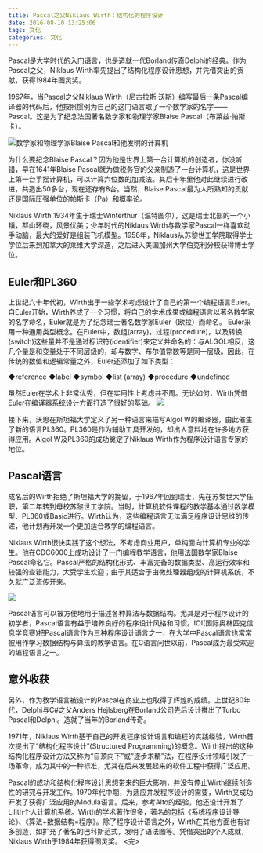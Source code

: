 ```yaml
---
title: Pascal之父Niklaus Wirth：结构化的程序设计
date: 2016-08-10 13:25:06
tags: 文化
categories: 文化
---
```

Pascal是大学时代的入门语言，也是造就一代Borland传奇Delphi的经典。<!-- more -->作为Pascal之父，Niklaus Wirth率先提出了结构化程序设计思想，并凭借突出的贡献，获得1984年图灵奖。


1967年，当Pascal之父Niklaus Wirth（尼古拉斯·沃斯）编写最后一条Pascal编译器的代码后，他按照惯例为自己的这门语言取了一个数学家的名字——Pascal。这是为了纪念法国著名数学家和物理学家Blaise Pascal（布莱兹·帕斯卡）。

![数学家和物理学家Blaise Pascal和他发明的计算机](http://images.51cto.com/files/uploadimg/20091222/023546994.gif)

为什么要纪念Blaise Pascal？因为他是世界上第一台计算机的创造者，你没听错，早在1641年Blaise Pascal就为做税务官的父亲制造了一台计算机，这是世界上第一台手摇计算机，可以计算六位数的加减法。其后十年里他对此继续进行改进，共造出50多台，现在还存有8台。当然，Blaise Pascal最为人所熟知的贡献还是国际压强单位的帕斯卡（Pa）和概率论。

Niklaus Wirth 1934年生于瑞士Winterthur（温特图尔），这是瑞士北部的一个小镇，群山环绕，风景优美；少年时代的Niklaus Wirth与数学家Pascal一样喜欢动手动脑，最大的爱好是组装飞机模型。1958年，Niklaus从苏黎世工学院取得学士学位后来到加拿大的莱维大学深造，之后进入美国加州大学伯克利分校获得博士学位。

## Euler和PL360

上世纪六十年代初，Wirth出于一些学术考虑设计了自己的第一个编程语言Euler。自Euler开始，Wirth养成了一个习惯，将自己的学术成果或编程语言以著名数学家的名字命名，Euler就是为了纪念瑞士著名数学家Euler（欧拉）而命名。 Euler采用一种通用类型概念。在Euler中，数组(array)，过程(procedure)，以及转换(switch)这些量并不是通过标识符(identifier)来定义并命名的：与ALGOL相反，这几个量是和变量处于不同层级的，却与数字、布尔值常数等是同一层级。因此，在传统的数值和逻辑常量之外，Euler还添加了如下类型：

◆reference 
◆label 
◆symbol 
◆list (array) 
◆procedure 
◆undefined

虽然Euler在学术上非常优秀，但在实用性上考虑并不周。无论如何，Wirth凭借Euler在编译器系统设计方面打造了很好的基础。
![](http://images.51cto.com/files/uploadimg/20091222/023727362.jpg)

接下来，沃思在斯坦福大学定义了另一种语言来描写Algol W的编译器，由此催生了新的语言PL360。PL360是作为辅助工具开发的，却出人意料地在许多地方获得应用。Algol W及PL360的成功奠定了Niklaus Wirth作为程序设计语言专家的地位。

## Pascal语言

成名后的Wirth拒绝了斯坦福大学的挽留，于1967年回到瑞士，先在苏黎世大学任职，第二年转到母校苏黎世工学院。当时，计算机软件课程的教学基本通过数学模型、PL360或Basic进行。Wirth认为，这些编程语言无法满足程序设计思维的传递，他计划再开发一个更加适合教学的编程语言。

Niklaus Wirth很快实践了这个想法，不考虑商业用户，单纯面向计算机专业的学生。他在CDC6000上成功设计了一门编程教学语言，他用法国数学家Blaise Pascal命名它。Pascal严格的结构化形式、丰富完备的数据类型、高运行效率和较强的查错能力，大受学生欢迎；由于其适合于由微处理器组成的计算机系统，不久就广泛流传开来。

![](http://images.51cto.com/files/uploadimg/20091222/023814220.jpg)

Pascal语言可以被方便地用于描述各种算法与数据结构。尤其是对于程序设计的初学者，Pascal语言有益于培养良好的程序设计风格和习惯。IOI(国际奥林匹克信息学竞赛)把Pascal语言作为三种程序设计语言之一，在大学中Pascal语言也常常被用作学习数据结构与算法的教学语言。在C语言问世以前，Pascal成为最受欢迎的编程语言之一。

## 意外收获

另外，作为教学语言被设计的Pascal在商业上也取得了辉煌的成绩。上世纪80年代，Delphi与C#之父Anders Hejlsberg在Borland公司先后设计推出了Turbo Pascal和Delphi。造就了当年的Borland传奇。

1971年，Niklaus Wirth基于自己的开发程序设计语言和编程的实践经验，Wirth首次提出了“结构化程序设计”(Structured Programming)的概念。Wirth提出的这种结构化程序设计方法又称为“自顶向下”或“逐步求精”法，在程序设计领域引发了一场革命，成为其中的一种标准，尤其在后来发展起来的软件工程中获得广泛应用。

Pascal的成功和结构化程序设计思想带来的巨大影响，并没有停止Wirth继续创造性的研究与开发工作。1970年代中期，为适应并发程序设计的需要，Wirth又成功开发了获得广泛应用的Modula语言。后来，参考Alto的经验，他还设计开发了Lilith个人计算机系统。Wirth的学术著作很多，著名的包括《系统程序设计导论》、《算法+数据结构=程序》。除了程序设计语言之外，Wirth在其他方面也有许多创造，如扩充了著名的巴科斯范式，发明了语法图等。凭借突出的个人成就，Niklaus Wirth于1984年获得图灵奖。
<完>